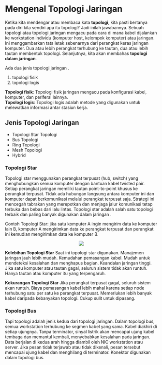 # Mengenal Topologi Jaringan

Ketika kita mendengar atau membaca kata <b>topologi</b>, kita pasti bertanya pada diri kita sendiri apa itu topologi? Jadi inilah jawabannya. Sebuah topologi atau topologi jaringan mengacu pada cara di mana kabel dijalankan ke workstation individu (komputer host, kelompok komputer) atau jaringan. Ini menggambarkan tata letak sebenarnya dari perangkat keras jaringan komputer. Dua atau lebih perangkat terhubung ke tautan, dua atau lebih tautan membentuk topologi. Selanjutnya, kita akan membahas <b>topologi dalam jaringan</b>.

Ada dua jenis topologi jaringan .

1. topologi fisik 
2. topologi logis

<b>Topologi fisik</b>: Topologi fisik jaringan mengacu pada konfigurasi kabel, komputer, dan periferal lainnya.<br>
<b>Topologi logis</b>: Topologi logis adalah metode yang digunakan untuk melewatkan informasi antar stasiun kerja.

## Jenis Topologi Jaringan
<ul>
  <li>Topologi Star Topologi</li>
  <li>Bus Topologi</li>
  <li>Ring Topologi</li>
  <li>Mesh Topologi</li>
<li>Hybrid
</ul>

### Topologi Star
Topologi star menggunakan perangkat terpusat (hub, switch) yang menghubungkan semua komputer dengan bantuan kabel twisted pair. Setiap perangkat jaringan memiliki tautan point-to-point khusus ke perangkat terpusat. Tidak ada hubungan langsung antara komputer ini dan komputer dapat berkomunikasi melalui perangkat terpusat saja. Strategi ini mencegah tabrakan yang merepotkan dan menjaga jalur komunikasi tetap terbuka dan bebas dari lalu lintas. Topologi star adalah salah satu topologi terbaik dan paling banyak digunakan dalam jaringan .

Contoh Topologi Star: jika satu komputer A ingin mengirim data ke komputer lain B, komputer A mengirimkan data ke perangkat terpusat dan perangkat ini kemudian mengirimkan data ke komputer B.

<p align="center"><img src="https://drive.google.com/uc?export=view&id=1XqdIDyd9umPjbW7gEdjdeEXzG7LvsJjp"></p>

<b>Kelebihan Topologi Star</b>
Saat ini topologi star digunakan.
Manajemen jaringan jauh lebih mudah.
Kemudahan pemasangan kabel.
Mudah untuk mendeteksi kesalahan dan menghapus bagian.
Keandalan jaringan tinggi.
Jika satu komputer atau tautan gagal, seluruh sistem tidak akan runtuh. Hanya tautan atau komputer itu yang terpengaruh.

<b>Kekurangan Topologi Star</b>
Jika perangkat terpusat gagal, seluruh sistem akan runtuh.
Biaya pemasangan kabel lebih mahal karena setiap node terhubung satu per satu ke perangkat terpusat.
Memerlukan lebih banyak kabel daripada kebanyakan topologi.
Cukup sulit untuk dipasang.

### Topologi Bus
Tapi topologi adalah jenis kedua dari topologi jaringan. Dalam topologi bus, semua workstation terhubung ke segmen kabel yang sama. Kabel diakhiri di setiap ujungnya. Tanpa terminator, sinyal listrik akan mencapai ujung kabel tembaga dan memantul kembali, menyebabkan kesalahan pada jaringan. Data berjalan di kedua arah hingga diambil oleh NIC workstation atau server. Jika pesan tidak terjawab atau tidak dikenali, pesan tersebut mencapai ujung kabel dan menghilang di terminator. Konektor digunakan dalam topologi bus.































